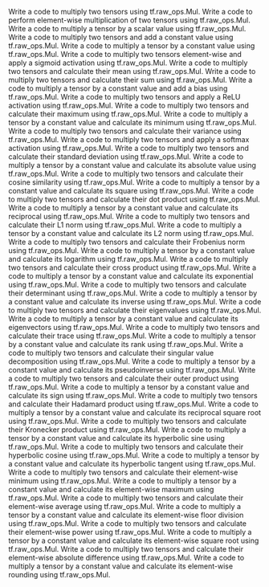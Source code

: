 Write a code to multiply two tensors using tf.raw_ops.Mul.
Write a code to perform element-wise multiplication of two tensors using tf.raw_ops.Mul.
Write a code to multiply a tensor by a scalar value using tf.raw_ops.Mul.
Write a code to multiply two tensors and add a constant value using tf.raw_ops.Mul.
Write a code to multiply a tensor by a constant value using tf.raw_ops.Mul.
Write a code to multiply two tensors element-wise and apply a sigmoid activation using tf.raw_ops.Mul.
Write a code to multiply two tensors and calculate their mean using tf.raw_ops.Mul.
Write a code to multiply two tensors and calculate their sum using tf.raw_ops.Mul.
Write a code to multiply a tensor by a constant value and add a bias using tf.raw_ops.Mul.
Write a code to multiply two tensors and apply a ReLU activation using tf.raw_ops.Mul.
Write a code to multiply two tensors and calculate their maximum using tf.raw_ops.Mul.
Write a code to multiply a tensor by a constant value and calculate its minimum using tf.raw_ops.Mul.
Write a code to multiply two tensors and calculate their variance using tf.raw_ops.Mul.
Write a code to multiply two tensors and apply a softmax activation using tf.raw_ops.Mul.
Write a code to multiply two tensors and calculate their standard deviation using tf.raw_ops.Mul.
Write a code to multiply a tensor by a constant value and calculate its absolute value using tf.raw_ops.Mul.
Write a code to multiply two tensors and calculate their cosine similarity using tf.raw_ops.Mul.
Write a code to multiply a tensor by a constant value and calculate its square using tf.raw_ops.Mul.
Write a code to multiply two tensors and calculate their dot product using tf.raw_ops.Mul.
Write a code to multiply a tensor by a constant value and calculate its reciprocal using tf.raw_ops.Mul.
Write a code to multiply two tensors and calculate their L1 norm using tf.raw_ops.Mul.
Write a code to multiply a tensor by a constant value and calculate its L2 norm using tf.raw_ops.Mul.
Write a code to multiply two tensors and calculate their Frobenius norm using tf.raw_ops.Mul.
Write a code to multiply a tensor by a constant value and calculate its logarithm using tf.raw_ops.Mul.
Write a code to multiply two tensors and calculate their cross product using tf.raw_ops.Mul.
Write a code to multiply a tensor by a constant value and calculate its exponential using tf.raw_ops.Mul.
Write a code to multiply two tensors and calculate their determinant using tf.raw_ops.Mul.
Write a code to multiply a tensor by a constant value and calculate its inverse using tf.raw_ops.Mul.
Write a code to multiply two tensors and calculate their eigenvalues using tf.raw_ops.Mul.
Write a code to multiply a tensor by a constant value and calculate its eigenvectors using tf.raw_ops.Mul.
Write a code to multiply two tensors and calculate their trace using tf.raw_ops.Mul.
Write a code to multiply a tensor by a constant value and calculate its rank using tf.raw_ops.Mul.
Write a code to multiply two tensors and calculate their singular value decomposition using tf.raw_ops.Mul.
Write a code to multiply a tensor by a constant value and calculate its pseudoinverse using tf.raw_ops.Mul.
Write a code to multiply two tensors and calculate their outer product using tf.raw_ops.Mul.
Write a code to multiply a tensor by a constant value and calculate its sign using tf.raw_ops.Mul.
Write a code to multiply two tensors and calculate their Hadamard product using tf.raw_ops.Mul.
Write a code to multiply a tensor by a constant value and calculate its reciprocal square root using tf.raw_ops.Mul.
Write a code to multiply two tensors and calculate their Kronecker product using tf.raw_ops.Mul.
Write a code to multiply a tensor by a constant value and calculate its hyperbolic sine using tf.raw_ops.Mul.
Write a code to multiply two tensors and calculate their hyperbolic cosine using tf.raw_ops.Mul.
Write a code to multiply a tensor by a constant value and calculate its hyperbolic tangent using tf.raw_ops.Mul.
Write a code to multiply two tensors and calculate their element-wise minimum using tf.raw_ops.Mul.
Write a code to multiply a tensor by a constant value and calculate its element-wise maximum using tf.raw_ops.Mul.
Write a code to multiply two tensors and calculate their element-wise average using tf.raw_ops.Mul.
Write a code to multiply a tensor by a constant value and calculate its element-wise floor division using tf.raw_ops.Mul.
Write a code to multiply two tensors and calculate their element-wise power using tf.raw_ops.Mul.
Write a code to multiply a tensor by a constant value and calculate its element-wise square root using tf.raw_ops.Mul.
Write a code to multiply two tensors and calculate their element-wise absolute difference using tf.raw_ops.Mul.
Write a code to multiply a tensor by a constant value and calculate its element-wise rounding using tf.raw_ops.Mul.